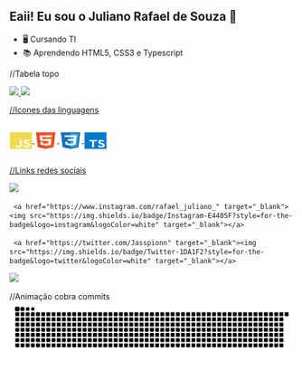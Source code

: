 ## Eaii! Eu sou o Juliano Rafael de Souza 🤙

- 🖥 Cursando TI
- 📚 Aprendendo HTML5, CSS3 e Typescript

//Tabela topo
<div>
  <a href="https://github.com/JulianodeSouza">
  <img height="180em" src="https://github-readme-stats.vercel.app/api?username=JulianodeSouza&show_icons=true&theme=dark&include_all_commits=true&count_private=true"/>
  <img height="180em" src="https://github-readme-stats.vercel.app/api/top-langs/?username=JulianodeSouza&layout=compact&langs_count=7&theme=dark"/>
</div>
  
  //Icones das linguagens
 <div style="display: inline_block"><br>
	  <img align="center" alt="Juliano-Js" height="30" width="40" src="https://raw.githubusercontent.com/devicons/devicon/master/icons/javascript/javascript-plain.svg">
	  <img align="center" alt="Juliano-HTML" height="30" width="40" src="https://raw.githubusercontent.com/devicons/devicon/master/icons/html5/html5-original.svg">
	  <img align="center" alt="Juliano-CSS" height="30" width="40" src="https://raw.githubusercontent.com/devicons/devicon/master/icons/css3/css3-original.svg">
	  <img align="center" alt="Rafa-Ts" height="30" width="40" src="https://raw.githubusercontent.com/devicons/devicon/master/icons/typescript/typescript-plain.svg">
<div>
  
   ##
   //Links redes sociais 
   <div>
     <a href="https://www.linkedin.com/in/juliano-rafael-de-souza-22b5a2218" target="_blank"><img src="https://img.shields.io/badge/LinkedIn-0077B5?style=for-the-badge&logo=linkedin&logoColor=white" target="_blank"></a>
	   
     <a href="https://www.instagram.com/rafael_juliano_" target="_blank"><img src="https://img.shields.io/badge/Instagram-E4405F?style=for-the-badge&logo=instagram&logoColor=white" target="_blank"></a>
	   
     <a href="https://twitter.com/Jasspionn" target="_blank"><img src="https://img.shields.io/badge/Twitter-1DA1F2?style=for-the-badge&logo=twitter&logoColor=white" target="_blank"></a>
	   
 <a href="https://open.spotify.com/playlist/0jZlUqTGJpFG3qzO1IFBji" target="_blank"><img src="https://img.shields.io/badge/Spotify-1ED760?&style=for-the-			badge&logo=spotify&logoColor=white" target="_blank"></a>
  
	   
//Animação cobra commits
   ![Snake animation](https://github.com/JulianodeSouza/JulianodeSouza/blob/output/github-contribution-grid-snake.svg)
				
</div>
